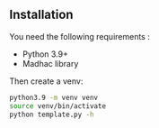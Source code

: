 ## Installation
You need the following requirements :
- Python 3.9+
- Madhac library

Then create a venv:
```bash
python3.9 -m venv venv
source venv/bin/activate
python template.py -h
```
